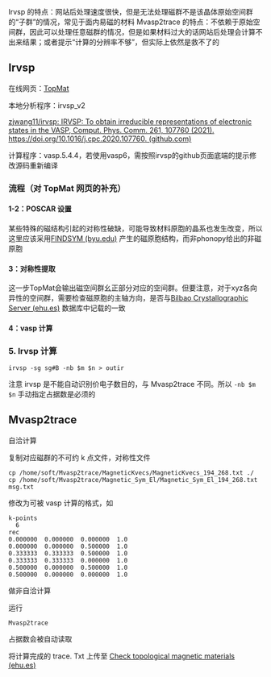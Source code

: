 Irvsp 的特点：网站后处理速度很快，但是无法处理磁群不是该晶体原始空间群的“子群”的情况，常见于面内易磁的材料
Mvasp2trace 的特点：不依赖于原始空间群，因此可以处理任意磁群的情况，但是如果材料过大的话网站后处理会计算不出来结果；或者提示“计算的分辨率不够”，但实际上依然是救不了的
## Irvsp
在线网页：[TopMat]( http://tm.iphy.ac.cn/TopMat_1651msg.html " http://tm.iphy.ac.cn/TopMat_1651msg.html" )

本地分析程序：irvsp\_v2

[zjwang11/irvsp: IRVSP: To obtain irreducible representations of electronic states in the VASP, Comput. Phys. Comm. 261, 107760 (2021). https://doi.org/10.1016/j.cpc.2020.107760. (github.com)](https://github.com/zjwang11/irvsp "zjwang11/irvsp: IRVSP: To obtain irreducible representations of electronic states in the VASP, Comput. Phys. Comm. 261, 107760 (2021). https://doi.org/10.1016/j.cpc.2020.107760. (github.com)")

计算程序：vasp.5.4.4，若使用vasp6，需按照irvsp的github页面底端的提示修改源码重新编译

### 流程（对 TopMat 网页的补充）
#### 1-2：POSCAR 设置

某些特殊的磁结构引起的对称性破缺，可能导致材料原胞的晶系也发生改变，所以这里应该采用[FINDSYM (byu.edu)](https://stokes.byu.edu/iso/findsym.php "FINDSYM (byu.edu)") 产生的磁原胞结构，而非phonopy给出的非磁原胞

#### 3：对称性提取

这一步TopMat会输出磁空间群幺正部分对应的空间群。但要注意，对于xyz各向异性的空间群，需要检查磁原胞的主轴方向，是否与[Bilbao Crystallographic Server (ehu.es)](https://www.cryst.ehu.es/ "Bilbao Crystallographic Server (ehu.es)") 数据库中记载的一致
#### 4：vasp 计算

### 5. Irvsp 计算
```
irvsp -sg sg#B -nb $m $n > outir
```
注意 irvsp 是不能自动识别价电子数目的，与 Mvasp2trace 不同。所以 `-nb $m $n` 手动指定占据数是必须的

## Mvasp2trace

自洽计算

复制对应磁群的不可约 k 点文件，对称性文件

```
cp /home/soft/Mvasp2trace/MagneticKvecs/MagneticKvecs_194_268.txt ./
cp /home/soft/Mvasp2trace/Magnetic_Sym_El/Magnetic_Sym_El_194_268.txt msg.txt
```

修改为可被 vasp 计算的格式，如
```
k-points
  6
rec
0.000000  0.000000  0.000000  1.0
0.000000  0.000000  0.500000  1.0
0.333333  0.333333  0.500000  1.0
0.333333  0.333333  0.000000  1.0
0.500000  0.000000  0.500000  1.0
0.500000  0.000000  0.000000  1.0

```

做非自洽计算

运行
```
Mvasp2trace
```
占据数会被自动读取

将计算完成的 trace. Txt 上传至
[Check topological magnetic materials (ehu.es)](https://www.cryst.ehu.es/cgi-bin/cryst/programs/magnetictopo.pl?tipog=gmag)
